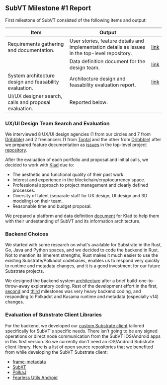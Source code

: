 ## SubVT Milestone #1 Report

First milestone of SubVT consisted of the following items and output:

|Item   |Output   |   |
|---|---|---|
|Requirements gathering and documentation.|User stories, feature details and implementation details as issues in the top-level repository.|[link](https://github.com/helikon-labs/subvt/issues?q=is%3Aopen+is%3Aissue+label%3Afeature)|
| |Data definition document for the design team.|[link](https://docs.google.com/document/d/1gVGHBSqji-XJc6luvLDm3ilq08LMVb2hhC3EqZ5jr5Q/edit?usp=sharing)|
|System architecture design and feasability evaluation.|Architecture design and feasability evaluation report.|[link](../software/01-backend_system_architecture.md)|
|UI/UX designer search, calls and proposal evaluation.|Reported below.| |

### UX/UI Design Team Search and Evaluation

We interviewed 8 UX/UI design agencies (1 from our circles and 7 from [Dribbble](https://dribbble.com)) and 2 freelancers (1 from [Toptal](https://toptal.com) and the other from [Dribbble](https://dribbble.com)) after we prepared feature documentation as [issues](https://github.com/helikon-labs/subvt/issues?q=is%3Aopen+is%3Aissue+label%3Afeature) in the top-level project [repository](https://github.com/helikon-labs/subvt).

After the evaluation of each portfolio and proposal and initial calls, we decided to work with [Klad](https://www.klad.design/) due to:
- The aesthetic and functional quality of their past work.
- Interest and experience in the blockchain/cryptocurrency space.
- Professional approach to project management and clearly defined processes.
- Diversity of talent (separate staff for UX design, UI design and 3D modeling) on their team.
- Reasonable time and budget proposal.

We prepared a platform and data definition [document](https://docs.google.com/document/d/1gVGHBSqji-XJc6luvLDm3ilq08LMVb2hhC3EqZ5jr5Q/edit?usp=sharing) for Klad to help them with their undestanding of SubVT and its information architecture.

### Backend Choices

We started with some research on what's available for Substrate in the Rust, Go, Java and Python spaces, and we decided to code the backend in Rust. Not to mention its inherent strengths, Rust makes it much easier to use the existing Substrate/Polkadot codebases, enables us to respond very quickly to runtime and metadata changes, and it is a good investment for our future Substrate projects.

We designed the backend system [architecture](../software/01-backend_system_architecture.md) after a brief build-one-to-throw-away exploratory coding. Rest of the development effort in the first, [second](./02-milestone_02_report.md) and [third](./03-milestone_03_report.md) milestones was very heavy backend coding, and responding to Polkadot and Kusama runtime and metadata (especially v14) changes.

### Evaluation of Substrate Client Libraries

For the backend, we developed our [custom Substrate client](https://github.com/helikon-labs/subvt-backend/tree/main/subvt-substrate-client) tailored specifically for SubVT's specific needs. There isn't going to be any signed operations or direct node communication from the SubVT iOS/Android apps in this first version. So we currently don't need an iOS/Android Substrate client library. Here is a list of open source repositories that we benefited from while developing the SubVT Substrate client:

- [frame-metadata](https://github.com/paritytech/frame-metadata)
- [SubXT](https://github.com/paritytech/subxt)
- [PolkaJ](https://github.com/emeraldpay/polkaj)
- [Fearless Utils Android](https://github.com/soramitsu/fearless-utils-Android)
